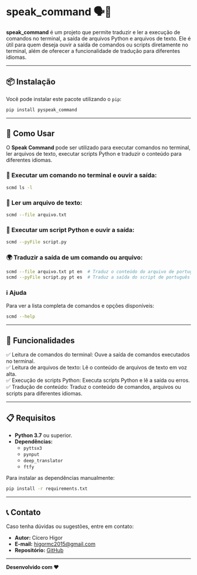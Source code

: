 # speak_command 🗣️📜

**speak_command** é um projeto que permite traduzir e ler a execução de comandos no terminal, a saída de arquivos Python e arquivos de texto. Ele é útil para quem deseja ouvir a saída de comandos ou scripts diretamente no terminal, além de oferecer a funcionalidade de tradução para diferentes idiomas.

---

## 📦 Instalação

Você pode instalar este pacote utilizando o `pip`:

```bash
pip install pyspeak_command
```

---

## 🚀 Como Usar

O **Speak Command** pode ser utilizado para executar comandos no terminal, ler arquivos de texto, executar scripts Python e traduzir o conteúdo para diferentes idiomas.

### 📜 Executar um comando no terminal e ouvir a saída:
```bash
scmd ls -l
```

### 📄 Ler um arquivo de texto:
```bash
scmd --file arquivo.txt
```

### 🐍 Executar um script Python e ouvir a saída:
```bash
scmd --pyFile script.py
```

### 🌍 Traduzir a saída de um comando ou arquivo:
```bash
scmd --file arquivo.txt pt en  # Traduz o conteúdo do arquivo de português para inglês
scmd --pyFile script.py pt es  # Traduz a saída do script de português para espanhol
```

### ℹ️ Ajuda
Para ver a lista completa de comandos e opções disponíveis:

```bash
scmd --help
```

---

## 🔧 Funcionalidades

✅ Leitura de comandos do terminal: Ouve a saída de comandos executados no terminal.  
✅ Leitura de arquivos de texto: Lê o conteúdo de arquivos de texto em voz alta.  
✅ Execução de scripts Python: Executa scripts Python e lê a saída ou erros.  
✅ Tradução de conteúdo: Traduz o conteúdo de comandos, arquivos ou scripts para diferentes idiomas.  

---

## 📋 Requisitos

- **Python 3.7** ou superior.
- **Dependências:**  
  - `pyttsx3`
  - `pynput`
  - `deep_translator`
  - `ftfy`

Para instalar as dependências manualmente:

```bash
pip install -r requirements.txt
```

---

## 📞 Contato

Caso tenha dúvidas ou sugestões, entre em contato:

- **Autor:** Cícero Higor  
- **E-mail:** higormc2015@gmail.com  
- **Repositório:** [GitHub](https://github.com/higormcarnauba)

---
**Desenvolvido com ❤️**
